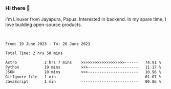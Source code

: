 ### Hi there 👋

I'm Linuxer from Jayapura, Papua. Interested in backend. In my spare time, I love building open-source products.

<br>

 
 <!--START_SECTION:waka-->

```txt
From: 19 June 2023 - To: 26 June 2023

Total Time: 2 hrs 50 mins

Astro            2 hrs 7 mins    >>>>>>>>>>>>>>>>>>>------   74.91 %
Python           19 mins         >>>----------------------   11.17 %
JSON             18 mins         >>>----------------------   10.96 %
GitIgnore file   1 min           -------------------------   01.07 %
JavaScript       1 min           -------------------------   00.86 %
```

<!--END_SECTION:waka-->
